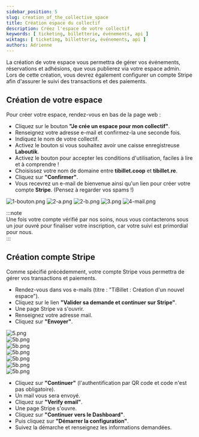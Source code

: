 ```yaml
---
sidebar_position: 5
slug: creation_of_the_collective_space
title: Création espace du collectif
description: Créez l'espace de votre collectif
keywords: [ ticketing, billetterie, événements, api ]
wiktags: [ ticketing, billetterie, événements, api ]
authors: Adrienne
---
```


La création de votre espace vous permettra de gérer vos événements, réservations et adhésions, que vous publierez via votre espace admin.  
Lors de cette création, vous devrez également configurer un compte Stripe afin d'assurer le suivi des transactions et des paiements.

## Création de votre espace 

Pour créer votre espace, rendez-vous en bas de la page web :  

- Cliquez sur le bouton **"Je crée un espace pour mon collectif"**.  
- Renseignez votre adresse e-mail et confirmez-la une seconde fois.  
- Indiquez le nom de votre collectif.  
- Activez le bouton si vous souhaitez avoir une caisse enregistreuse **Laboutik**.  
- Activez le bouton pour accepter les conditions d'utilisation, faciles à lire et à comprendre !  
- Choisissez votre nom de domaine entre **tibillet.coop** et **tibillet.re**.  
- Cliquez sur **"Confirmer"**.  
- Vous recevrez un e-mail de bienvenue ainsi qu'un lien pour créer votre compte **Stripe**. (Pensez à regarder vos spams !)

![1-bouton.png](/img/creationespace/1-bouton.png)
![2-a.png](/img/creationespace/2.a.png)
![2-b.png](/img/creationespace/2.b.png)
![3.png](/img/creationespace/3.png)
![4-mail.png](/img/creationespace/4-mail.png)

:::note  
Une fois votre compte vérifié par nos soins, nous vous contacterons sous un jour ouvré pour finaliser votre inscription, car votre suivi est primordial pour nous.  
:::

## Création compte Stripe

Comme spécifié précédemment, votre compte Stripe vous permettra de gérer vos transactions et paiements.

- Rendez-vous dans vos e-mails (titre : "TiBillet : Création d'un nouvel espace").  
- Cliquez sur le lien **"Valider sa demande et continuer sur Stripe"**.  
- Une page Stripe va s'ouvrir.  
- Renseignez votre adresse mail.  
- Cliquez sur **"Envoyer"**.  

![5.png](/img/creationespace/5.png)  
![5b.png](/img/creationespace/5b.png)  
![5b.png](/img/creationespace/5c.png)  
![5b.png](/img/creationespace/5d.png)  
![5b.png](/img/creationespace/5e.png)  
![5b.png](/img/creationespace/5f.png)  
![5b.png](/img/creationespace/5g.png)  

- Cliquez sur **"Continuer"** (l'authentification par QR code et code n'est pas obligatoire).  
- Un mail vous sera envoyé.  
- Cliquez sur **"Verify email"**.  
- Une page Stripe s'ouvre.  
- Cliquez sur **"Continuer vers le Dashboard"**.  
- Puis cliquez sur **"Démarrer la configuration"**.  
- Suivez la démarche et renseignez les informations demandées.